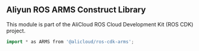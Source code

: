 ## Aliyun ROS ARMS Construct Library

This module is part of the AliCloud ROS Cloud Development Kit (ROS CDK) project.

```go
import * as ARMS from '@alicloud/ros-cdk-arms';
```
